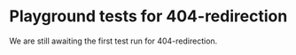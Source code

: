 # Playground tests for 404-redirection
We are still awaiting the first test run for 404-redirection.
